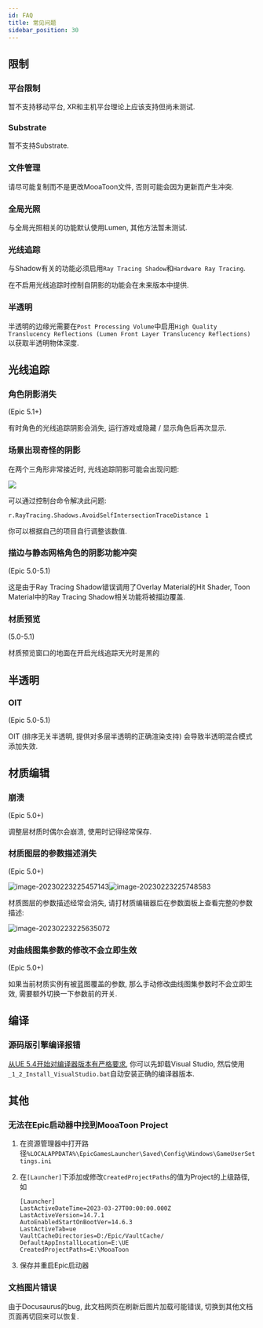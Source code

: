 ```yaml
---
id: FAQ
title: 常见问题
sidebar_position: 30
---
```

## 限制

### 平台限制

暂不支持移动平台, XR和主机平台理论上应该支持但尚未测试.

### Substrate

暂不支持Substrate.

### 文件管理

请尽可能复制而不是更改MooaToon文件, 否则可能会因为更新而产生冲突.

### 全局光照

与全局光照相关的功能默认使用Lumen, 其他方法暂未测试.

### 光线追踪

与Shadow有关的功能必须启用`Ray Tracing Shadow`和`Hardware Ray Tracing`.

在不启用光线追踪时控制自阴影的功能会在未来版本中提供.

### 半透明

半透明的边缘光需要在`Post Processing Volume`中启用`High Quality Translucency Reflections (Lumen Front Layer Translucency Reflections)` 以获取半透明物体深度.

## 光线追踪

### 角色阴影消失

(Epic 5.1+)

有时角色的光线追踪阴影会消失, 运行游戏或隐藏 / 显示角色后再次显示.

### 场景出现奇怪的阴影

在两个三角形非常接近时, 光线追踪阴影可能会出现问题:

![](assets/Pasted%20image%2020240831154520.png)

可以通过控制台命令解决此问题:

```
r.RayTracing.Shadows.AvoidSelfIntersectionTraceDistance 1
```

你可以根据自己的项目自行调整该数值.

### 描边与静态网格角色的阴影功能冲突

(Epic 5.0-5.1)

这是由于Ray Tracing Shadow错误调用了Overlay Material的Hit Shader, Toon Material中的Ray Tracing Shadow相关功能将被描边覆盖.

### 材质预览

(5.0-5.1)

材质预览窗口的地面在开启光线追踪天光时是黑的

## 半透明

### OIT

(Epic 5.0-5.1)

OIT (排序无关半透明, 提供对多层半透明的正确渲染支持) 会导致半透明混合模式添加失效.

## 材质编辑

### 崩溃

(Epic 5.0+)

调整层材质时偶尔会崩溃, 使用时记得经常保存.



### 材质图层的参数描述消失

(Epic 5.0+)

![image-20230223225457143](./assets/image-20230223225457143.png)![image-20230223225748583](./assets/image-20230223225748583.png)

材质图层的参数描述经常会消失, 请打材质编辑器后在参数面板上查看完整的参数描述:

![image-20230223225635072](./assets/image-20230223225635072.png)

### 对曲线图集参数的修改不会立即生效

(Epic 5.0+)

如果当前材质实例有被蓝图覆盖的参数, 那么手动修改曲线图集参数时不会立即生效, 需要额外切换一下参数前的开关.


## 编译

### 源码版引擎编译报错

[从UE 5.4开始对编译器版本有严格要求](https://dev.epicgames.com/documentation/en-us/unreal-engine/unreal-engine-5.4-release-notes#platformsdkupgrades), 你可以先卸载Visual Studio, 然后使用`_1_2_Install_VisualStudio.bat`自动安装正确的编译器版本.

## 其他
### 无法在Epic启动器中找到MooaToon Project

1. 在资源管理器中打开路径`%LOCALAPPDATA%\EpicGamesLauncher\Saved\Config\Windows\GameUserSettings.ini`

2. 在`[Launcher]`下添加或修改`CreatedProjectPaths`的值为Project的上级路径, 如

   ```
   [Launcher]
   LastActiveDateTime=2023-03-27T00:00:00.000Z
   LastActiveVersion=14.7.1
   AutoEnabledStartOnBootVer=14.6.3
   LastActiveTab=ue
   VaultCacheDirectories=D:/Epic/VaultCache/
   DefaultAppInstallLocation=E:\UE
   CreatedProjectPaths=E:\MooaToon
   ```

3. 保存并重启Epic启动器


### 文档图片错误

由于Docusaurus的bug, 此文档网页在刷新后图片加载可能错误, 切换到其他文档页面再切回来可以恢复.





